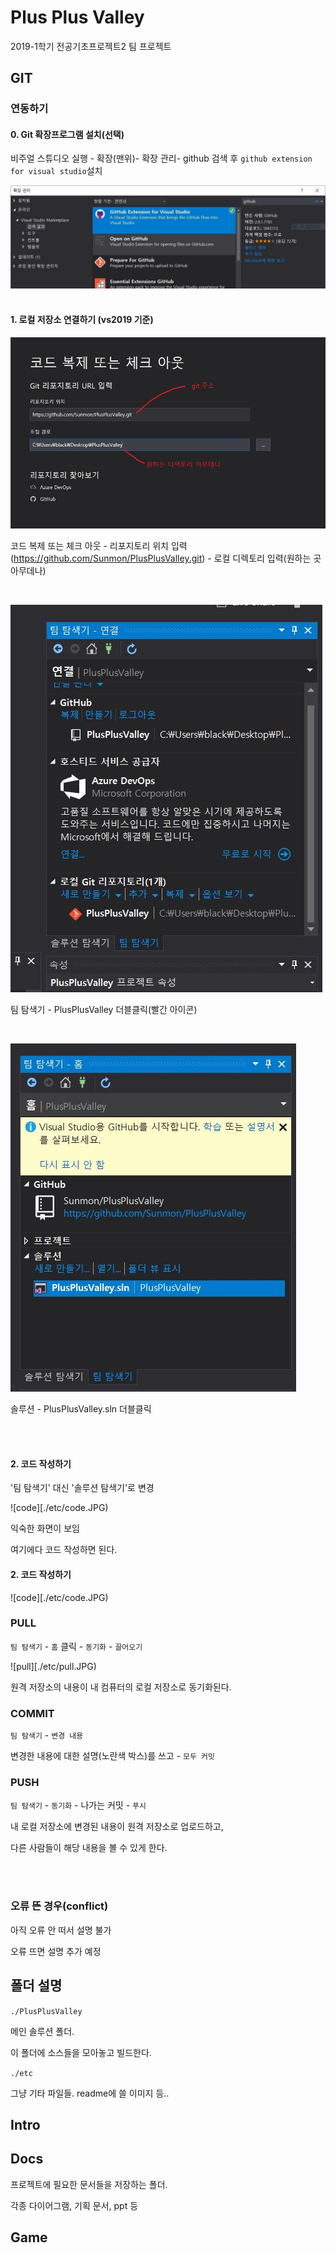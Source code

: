 # Plus Plus Valley

2019-1학기 전공기초프로젝트2 팀 프로젝트


## GIT

### 연동하기

#### 0. Git 확장프로그램 설치(선택)

비주얼 스튜디오 실행 - 확장(맨위)- 확장 관리- github 검색 후 `github extension for visual studio`설치

![extension](./etc/extension.JPG)
<br>
<br>

#### 1. 로컬 저장소 연결하기 (vs2019 기준)

![run vs](./etc/vsrun2.JPG)

코드 복제 또는 체크 아웃 - 리포지토리 위치 입력 (https://github.com/Sunmon/PlusPlusValley.git) - 로컬 디렉토리 입력(원하는 곳 아무데나)

<br>

![team](./etc/team.JPG)

팀 탐색기 - PlusPlusValley 더블클릭(빨간 아이콘)

<br>

![sln](./etc/sln.JPG)

솔루션 - PlusPlusValley.sln 더블클릭

<br>

<br>


#### 2. 코드 작성하기

'팀 탐색기' 대신 '솔루션 탐색기'로 변경

![code][./etc/code.JPG)

익숙한 화면이 보임

여기에다 코드 작성하면 된다.



#### 2. 코드 작성하기

![code][./etc/code.JPG)

### PULL

`팀 탐색기` - `홈` 클릭 - `동기화` - `끌어오기`

![pull][./etc/pull.JPG)

원격 저장소의 내용이 내 컴퓨터의 로컬 저장소로 동기화된다.


### COMMIT

`팀 탐색기` - `변경 내용`

변경한 내용에 대한 설명(노란색 박스)를 쓰고 - `모두 커밋`



### PUSH

`팀 탐색기` - `동기화` - 나가는 커밋 - `푸시`

내 로컬 저장소에 변경된 내용이 원격 저장소로 업로드하고,

다른 사람들이 해당 내용을 볼 수 있게 한다.

<br>

<br>


### 오류 뜬 경우(conflict)

아직 오류 안 떠서 설명 불가

오류 뜨면 설명 추가 예정



## 폴더 설명

`./PlusPlusValley`

메인 솔루션 폴더.

이 폴더에 소스들을 모아놓고 빌드한다.


`./etc`

그냥 기타 파일들.  readme에 쓸 이미지 등..


## Intro


## Docs

프로젝트에 필요한 문서들을 저장하는 폴더.

각종 다이어그램, 기획 문서, ppt 등

## Game
